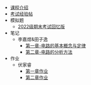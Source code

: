 - [课程介绍](docs/课内笔记/大二上/电路与电子学/README.md)
- [考试经验帖](docs/课内笔记/大二上/电路与电子学/考试经验帖.md)
- 模拟题
  - [2022级期末考试回忆版](docs/课内笔记/大二上/电路与电子学/模拟题/2022级期末考试回忆版.md)
- 笔记
  - 李嘉煜&田子逸
    - [第一章-电路的基本概念与定律](docs/课内笔记/大二上/电路与电子学/笔记/李嘉煜&田子逸/第一章-电路的基本概念与定律.md)
    - [第二章-电路的分析方法](docs/课内笔记/大二上/电路与电子学/笔记/李嘉煜&田子逸/第二章-电路的分析方法.md)
- 作业
  - 伏家睿
    - [第一章作业](docs/课内笔记/大二上/电路与电子学/作业/伏家睿/第一章作业.md)
    - [第二章作业](docs/课内笔记/大二上/电路与电子学/作业/伏家睿/第二章作业.md)